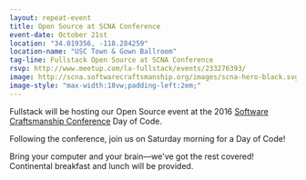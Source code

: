 ```yaml
---
layout: repeat-event
title: Open Source at SCNA Conference
event-date: October 21st
location: "34.019356, -118.284259"
location-name: "USC Town & Gown Ballroom"
tag-line: Fullstack Open Source at SCNA Conference
rsvp: http://www.meetup.com/la-fullstack/events/233276393/
image: http://scna.softwarecraftsmanship.org/images/scna-hero-black.svg
image-style: "max-width:18vw;padding-left:2em;"
---
```


Fullstack will be hosting our Open Source event at the 2016 [Software Craftsmanship Conference][scna] Day of Code. 

Following the conference, join us on Saturday morning for a Day of Code!

Bring your computer and your brain—we've got the rest covered! Continental breakfast and lunch will be provided.

[scna]: http://scna.softwarecraftsmanship.org/
